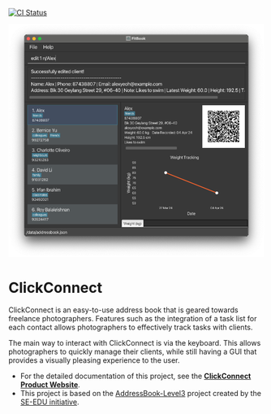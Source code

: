 [![CI Status](https://github.com/se-edu/addressbook-level3/workflows/Java%20CI/badge.svg)](https://github.com/AY2324S2-CS2103T-T17-3/tp/actions)

![Ui](docs/images/Ui.png)

# ClickConnect
ClickConnect is an easy-to-use address book that is geared towards freelance photographers.
Features such as the integration of a task list for each contact allows photographers
to effectively track tasks with clients.

The main way to interact with ClickConnect is via the keyboard. This allows photographers to quickly manage
their clients, while still having a GUI that provides a visually pleasing experience to the user.

* For the detailed documentation of this project, see the **[ClickConnect Product Website](https://ay2324s2-cs2103t-t17-3.github.io/tp/)**.
* This project is based on the [AddressBook-Level3](https://github.com/se-edu/addressbook-level3) project created by the [SE-EDU initiative](https://se-education.org).
